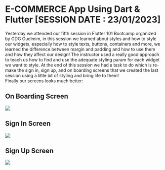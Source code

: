 # E-COMMERCE App Using Dart & Flutter [SESSION DATE : 23/01/2023]
Yesterday we attended our fifth session in Flutter 101 Bootcamp organized by GDG Guelmim, in this session we learned about styles and how to style our widgets, especially how to style texts, buttons, containers and more, we learned the difference between margin and padding and how to use them and how they affect our design! The instructor used a really good approach to teach us how to find and use the adequate styling param for each widget we want to style. At the end of this session we had a task to do which is re-make the sign in, sign up, and on boarding screens that we created the last session using a little bit of styling and bring life to them!<br>
Finally our screens looks much better:
## On Boarding Screen

<img src="https://user-images.githubusercontent.com/87146845/214205607-8dffd71b-9cc4-4342-97cf-daac92d0ddba.png">

## Sign In Screen

<img src="https://user-images.githubusercontent.com/87146845/214205652-4ed0cc84-80c8-4555-985b-2dbf30a2d1a2.png">

## Sign Up Screen

<img src="https://user-images.githubusercontent.com/87146845/214205760-2f58fa7a-3e35-46ab-977e-a4ad9250fedd.png">

